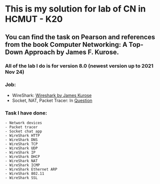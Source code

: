 # This is my solution for lab of CN in HCMUT - K20
## You can find the task on Pearson and references from the book Computer Networking: A Top-Down Approach by James F. Kurose.
### All of the lab I do is for version 8.0 (newest version up to 2021 Nov 24)
### Job: 
- WireShark: [Wireshark by James Kurose](http://gaia.cs.umass.edu/kurose_ross/wireshark.php)
- Socket, NAT, Packet Tracer: In [Question](https://github.com/haibayby2002/Computer-Networking-Lab-Full/tree/master/Question)
### Task I have done:
```
- Network devices
- Packet tracer
- Socket chat app
- WireShark HTTP
- WireShark DNS
- WireShark TCP
- WireShark UDP
- WireShark IP
- WireShark DHCP
- WireShark NAT
- WireShark ICMP
- WireShark Ethernet ARP
- WireShark 802.11
- WireShark SSL
```
